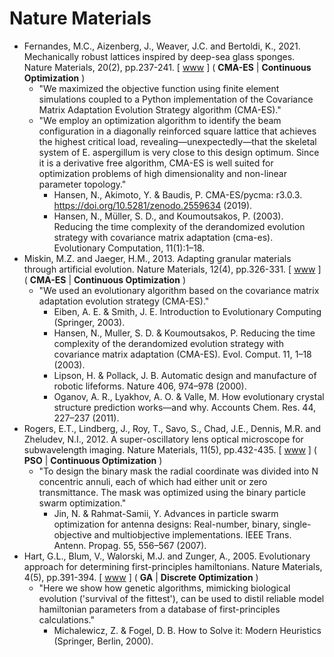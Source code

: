 # Nature Materials

* Fernandes, M.C., Aizenberg, J., Weaver, J.C. and Bertoldi, K., 2021. Mechanically robust lattices inspired by deep-sea glass sponges. Nature Materials, 20(2), pp.237-241. [ [www](https://www.nature.com/articles/s41563-020-0798-1) ] ( **CMA-ES** | **Continuous Optimization** )
  * "We maximized the objective function using finite element simulations coupled to a Python implementation of the Covariance Matrix Adaptation Evolution Strategy algorithm (CMA-ES)."
  * "We employ an optimization algorithm to identify the beam configuration in a diagonally reinforced square lattice that achieves the highest critical load, revealing—unexpectedly—that the skeletal system of E. aspergillum is very close to this design optimum. Since it is a derivative free algorithm, CMA-ES is well suited for optimization problems of high dimensionality and non-linear parameter topology."
    * Hansen, N., Akimoto, Y. & Baudis, P. CMA-ES/pycma: r3.0.3. https://doi.org/10.5281/zenodo.2559634 (2019).
    * Hansen, N., Müller, S. D., and Koumoutsakos, P. (2003). Reducing the time complexity of the derandomized evolution strategy with covariance matrix adaptation (cma-es). Evolutionary Computation, 11(1):1–18.
* Miskin, M.Z. and Jaeger, H.M., 2013. Adapting granular materials through artificial evolution. Nature Materials, 12(4), pp.326-331. [ [www](https://www.nature.com/articles/nmat3543) ] ( **CMA-ES** | **Continuous Optimization** )
  * "We used an evolutionary algorithm based on the covariance matrix adaptation evolution strategy (CMA-ES)."
    * Eiben, A. E. & Smith, J. E. Introduction to Evolutionary Computing (Springer, 2003).
    * Hansen, N., Muller, S. D. & Koumoutsakos, P. Reducing the time complexity of the derandomized evolution strategy with covariance matrix adaptation (CMA-ES). Evol. Comput. 11, 1–18 (2003).
    * Lipson, H. & Pollack, J. B. Automatic design and manufacture of robotic lifeforms. Nature 406, 974–978 (2000).
    * Oganov, A. R., Lyakhov, A. O. & Valle, M. How evolutionary crystal structure prediction works—and why. Accounts Chem. Res. 44, 227–237 (2011).
* Rogers, E.T., Lindberg, J., Roy, T., Savo, S., Chad, J.E., Dennis, M.R. and Zheludev, N.I., 2012. A super-oscillatory lens optical microscope for subwavelength imaging. Nature Materials, 11(5), pp.432-435. [ [www](https://www.nature.com/articles/nmat3280) ] ( **PSO** | **Continuous Optimization** )
  * "To design the binary mask the radial coordinate was divided into N concentric annuli, each of which had either unit or zero transmittance. The mask was optimized using the binary particle swarm optimization."
    * Jin, N. & Rahmat-Samii, Y. Advances in particle swarm optimization for antenna designs: Real-number, binary, single-objective and multiobjective implementations. IEEE Trans. Antenn. Propag. 55, 556–567 (2007).
* Hart, G.L., Blum, V., Walorski, M.J. and Zunger, A., 2005. Evolutionary approach for determining first-principles hamiltonians. Nature Materials, 4(5), pp.391-394. [ [www](https://www.nature.com/articles/nmat1374) ] ( **GA** | **Discrete Optimization** )
  * "Here we show how genetic algorithms, mimicking biological evolution ('survival of the fittest'), can be used to distil reliable model hamiltonian parameters from a database of first-principles calculations."
    * Michalewicz, Z. & Fogel, D. B. How to Solve it: Modern Heuristics (Springer, Berlin, 2000).
